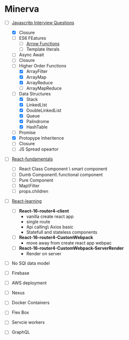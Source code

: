 # Minerva
* [ ] [Javascritp Interview Questions](https://github.com/RajatBanerjee/JSInterviewQuestions) 
    * [x] Closure
	* [ ] ES6 FEatures
		* [ ] [Arrow Functions](https://developer.mozilla.org/en-US/docs/Web/JavaScript/Reference/Functions/Arrow_functions)
		* [ ] Template literals
	* [ ] Async Await
	* [ ] Closure
	* [ ] Higher Order Functions
		* [x] ArrayFilter
		* [x] ArrayMap
		* [x] ArrayReduce
		* [ ] ArrayMapReduce
	* [ ] Data Structures
		* [x] Stack
		* [x] LinkedLIst
		* [x] DoubleLinkedList
		* [x] Queue
		* [x] Palindrome
		* [x] HashTable
	* [ ] Promise
	* [x] Protopype Inheritence
	* [ ] Closure
	* [ ] JS Spread opeartor
* [ ]  [React-fundamentals](https://github.com/RajatBanerjee/react-fundamentals)
	* [ ]  React Class Component \ smart component
	* [ ]  Dumb Component\ functional component
	* [ ]  Pure Component
	* [ ]  Map\Filter
	* [ ]  props.children
* [ ] [React-learning](https://github.com/RajatBanerjee/react-learnings)
	- [ ] **React-16-router4-client**
		* vanilla create react app
		* single route
		* Api calling\ Axios basic
		* Statefull and stateless components
	* [ ] **React-16-router4-CustomWebpack**
		* move away from create react app webpac
	* [ ] **React-16-router4-CustomWebpack-ServerRender**
		* Render on server
		
* [ ]  No SQl data model
* [ ]  Firebase
* [ ]  AWS deployment
* [ ]  Nexus
* [ ]  Docker Containers
* [ ]  Flex Box
* [ ]  Servcie workers
* [ ]  GraphQL


